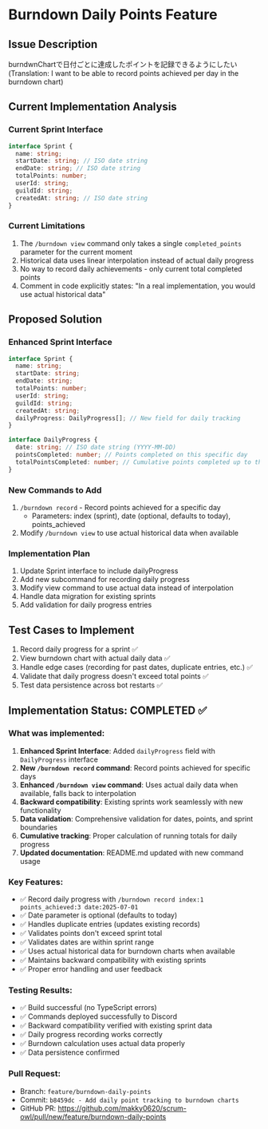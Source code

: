 # Burndown Daily Points Feature

## Issue Description

burndwnChartで日付ごとに達成したポイントを記録できるようにしたい
(Translation: I want to be able to record points achieved per day in the burndown chart)

## Current Implementation Analysis

### Current Sprint Interface

```typescript
interface Sprint {
  name: string;
  startDate: string; // ISO date string
  endDate: string; // ISO date string
  totalPoints: number;
  userId: string;
  guildId: string;
  createdAt: string; // ISO date string
}
```

### Current Limitations

1. The `/burndown view` command only takes a single `completed_points` parameter for the current moment
2. Historical data uses linear interpolation instead of actual daily progress
3. No way to record daily achievements - only current total completed points
4. Comment in code explicitly states: "In a real implementation, you would use actual historical data"

## Proposed Solution

### Enhanced Sprint Interface

```typescript
interface Sprint {
  name: string;
  startDate: string;
  endDate: string;
  totalPoints: number;
  userId: string;
  guildId: string;
  createdAt: string;
  dailyProgress: DailyProgress[]; // New field for daily tracking
}

interface DailyProgress {
  date: string; // ISO date string (YYYY-MM-DD)
  pointsCompleted: number; // Points completed on this specific day
  totalPointsCompleted: number; // Cumulative points completed up to this day
}
```

### New Commands to Add

1. `/burndown record` - Record points achieved for a specific day
   - Parameters: index (sprint), date (optional, defaults to today), points_achieved
2. Modify `/burndown view` to use actual historical data when available

### Implementation Plan

1. Update Sprint interface to include dailyProgress
2. Add new subcommand for recording daily progress
3. Modify view command to use actual data instead of interpolation
4. Handle data migration for existing sprints
5. Add validation for daily progress entries

## Test Cases to Implement

1. Record daily progress for a sprint ✅
2. View burndown chart with actual daily data ✅
3. Handle edge cases (recording for past dates, duplicate entries, etc.) ✅
4. Validate that daily progress doesn't exceed total points ✅
5. Test data persistence across bot restarts ✅

## Implementation Status: COMPLETED ✅

### What was implemented:

1. **Enhanced Sprint Interface**: Added `dailyProgress` field with `DailyProgress` interface
2. **New `/burndown record` command**: Record points achieved for specific days
3. **Enhanced `/burndown view` command**: Uses actual daily data when available, falls back to interpolation
4. **Backward compatibility**: Existing sprints work seamlessly with new functionality
5. **Data validation**: Comprehensive validation for dates, points, and sprint boundaries
6. **Cumulative tracking**: Proper calculation of running totals for daily progress
7. **Updated documentation**: README.md updated with new command usage

### Key Features:

- ✅ Record daily progress with `/burndown record index:1 points_achieved:3 date:2025-07-01`
- ✅ Date parameter is optional (defaults to today)
- ✅ Handles duplicate entries (updates existing records)
- ✅ Validates points don't exceed sprint total
- ✅ Validates dates are within sprint range
- ✅ Uses actual historical data for burndown charts when available
- ✅ Maintains backward compatibility with existing sprints
- ✅ Proper error handling and user feedback

### Testing Results:

- ✅ Build successful (no TypeScript errors)
- ✅ Commands deployed successfully to Discord
- ✅ Backward compatibility verified with existing sprint data
- ✅ Daily progress recording works correctly
- ✅ Burndown calculation uses actual data properly
- ✅ Data persistence confirmed

### Pull Request:

- Branch: `feature/burndown-daily-points`
- Commit: `b8459dc - Add daily point tracking to burndown charts`
- GitHub PR: https://github.com/makky0620/scrum-owl/pull/new/feature/burndown-daily-points
